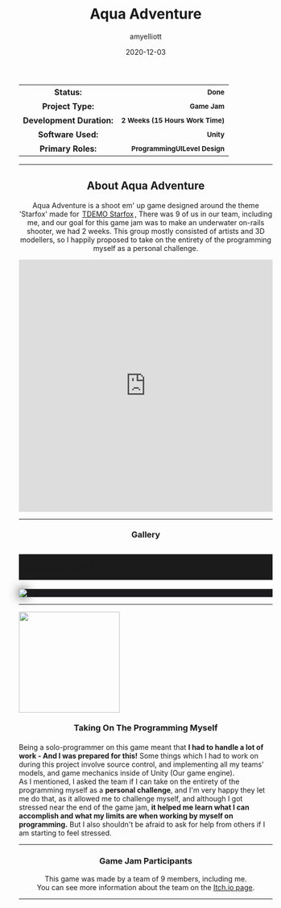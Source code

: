 ﻿---
layout: post
title:  "Aqua Adventure"
type: "Game Development Blog"
color: "background-color: seagreen"
summary: "Aqua Adventure is a shoot em' up game designed around the theme 'Starfox'. <small>(TDEMO Starfox)</small>"
author: amyelliott
date: '2020-12-03'
category: ['game-development', 'game-jam', 'unity']
thumbnail: /assets/img/posts/AquaAdventure/cover.png
keywords: shoot, gamejam, retro, action
permalink: /games/aqua-adventure/
usemathjax: true
genre: ['Shoot em up', 'Retro', 'Action']
hidden: true
---

<!--- ------------------ -->
<!--- Status of the game -->
<!--- ------------------ -->
<div class="table-mobile">
    <table>
        <tr>
            <th style="border: 0px !important">Status:</th>
            <th style="text-align:right; border: 0px !important"><small class="btn btn-col status-button">Done</small></th>
        </tr>
        <tr>
            <th style="border: 0px !important">Project Type:</th> 
            <th style="text-align:right; border: 0px !important"><small class="btn btn-col status-button">Game Jam</small></th>
        </tr>
        <tr>
            <th style="border: 0px !important">Development Duration:</th>
            <th style="text-align:right; border: 0px !important"><small class="btn btn-col status-button">2 Weeks (15 Hours Work Time)</small></th>
        </tr>
        <tr>
            <th style="border: 0px !important">Software Used:</th>
            <th style="text-align:right; border: 0px !important"><small class="btn btn-col status-button">Unity</small></th>
        </tr>
        <tr>
            <th style="border: 0px !important">Primary Roles:</th>
            <th style="text-align:right; border: 0px !important"><small class="btn btn-col status-button">Programming</small><small class="btn btn-col status-button">UI</small><small class="btn btn-col status-button">Level Design</small></th>
        </tr>
    </table>
</div>

<hr>
<!--- ---------------------------- -->
<!--- Main description of the game -->
<!--- ---------------------------- -->
<div class = "card">
    <h2 style="text-align: center;">About Aqua Adventure</h2>
    <p style="text-align: center;">Aqua Adventure is a shoot em' up game designed around the theme 'Starfox' made for <a href="https://itch.io/jam/tdemo-starfox-2020" target="_blank" style="padding: 2px">TDEMO Starfox</a>, There was 9 of us in our team, including me, and our goal for this game jam was to make an underwater on-rails shooter, we had 2 weeks. This group mostly consisted of artists and 3D modellers, so I happily proposed to take on the entirety of the programming myself as a personal challenge. </p>
</div>

<!--- ------------------------------------ -->
<!--- Embed or Youtube Footage of the game -->
<!--- ------------------------------------ -->
<div class="video-container" style="padding-top: 0px !important">
    <iframe src="https://drive.google.com/file/d/1Lsjp-sLquA0sjiQp2OGtJFtKbMXT4TwD/preview" width="100%" height="500" frameborder="0"></iframe>
</div>

<hr>
<!--- ------------------------------------ -->
<!--- Gallery and screenshots for the game -->
<!--- ------------------------------------ -->
<h3 style="text-align:center; margin-top: 20px; margin-bottom: 20px">Gallery</h3>
<div class="panel-heading active" role="tab" id="headingOne">
    <h2 class="panel-title" style="word-wrap: normal; padding: 15px; background-color: #1b1b1b">
    <a role="button" data-toggle="collapse" data-parent="#accordion" href="#collapseGall" aria-expanded="true" aria-controls="collapseGall" style="font-size: 18px; padding: 0px !important">
        Gameplay GIFs
    </a>
    </h2>                                
</div>
<div id="collapseGall" class="panel-collapse collapse" role="tabpanel" aria-labelledby="headingOne">
    <div class="panel-body">
        <div class = "widcard" style="background-color: #1c1c1e; margin-bottom: 0px !important">
            <img src="/assets/img/posts/AquaAdventure/aa.gif" style="max-width: -webkit-fill-available; box-shadow: 0px 0px 20px #202022;">
        </div>
    </div>
</div>

<hr>
<!--- ------------------------------------------------------- -->
<!--- Development overviews for the game, to give an insight. -->
<!--- ------------------------------------------------------- -->
<img class="image-heading" src="/assets/img/posts/AquaAdventure/aa.gif" style="height: 200px !important">
<h3 style="text-align:center; margin-top: 20px; margin-bottom: 20px">Taking On The Programming Myself</h3>
<p>Being a solo-programmer on this game meant that <b>I had to handle a lot of work - And I was prepared for this!</b> Some things which I had to work on during this project involve source control, and implementing all my teams' models, and game mechanics inside of Unity (Our game engine). <br /> As I mentioned, I asked the team if I can take on the entirety of the programming myself as a <b>personal challenge</b>, and I'm very happy they let me do that, as it allowed me to challenge myself, and although I got stressed near the end of the game jam, <b>it helped me learn what I can accomplish and what my limits are when working by myself on programming.</b> But I also shouldn't be afraid to ask for help from others if I am starting to feel stressed.</p>
<hr>
<!--- ------- -->
<!--- Credits -->
<!--- ------- -->
<h3 style="text-align:center">Game Jam Participants</h3>
<p style="text-align:center">This game was made by a team of 9 members, including me. <br /> You can see more information about the team on the <a class = "a-text" href="https://amy-elliott.itch.io/aqua-adventure" target="_blank">Itch.io page</a>.</p> 

<hr>
